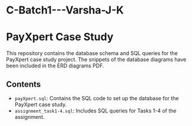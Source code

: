 # C-Batch1---Varsha-J-K
# PayXpert Case Study

This repository contains the database schema and SQL queries for the PayXpert case study project. 
The snippets of the database diagrams have been included in the ERD diagrams PDF.

## Contents
- `payXpert.sql`: Contains the SQL code to set up the database for the PayXpert case study.
- `assignment_task1-4.sql`: Includes SQL queries for Tasks 1-4 of the assignment.
  


